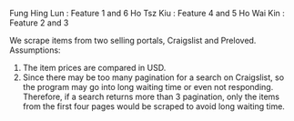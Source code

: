 Fung Hing Lun : Feature 1 and 6
Ho Tsz Kiu : Feature 4 and 5
Ho Wai Kin : Feature 2 and 3

We scrape items from two selling portals, Craigslist and Preloved.
Assumptions: 
1. The item prices are compared in USD.
2. Since there may be too many pagination for a search on Craigslist, so the program may go into long waiting time or even not responding.    Therefore, if a search returns more than 3 pagination, only the items from the first four pages would be scraped to avoid long waiting 	time.   
